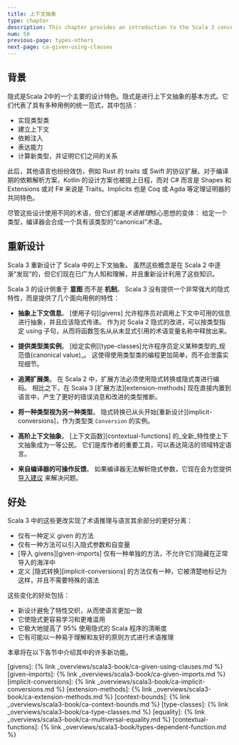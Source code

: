 ```yaml
---
title: 上下文抽象
type: chapter
description: This chapter provides an introduction to the Scala 3 concept of Contextual Abstractions.
num: 58
previous-page: types-others
next-page: ca-given-using-clauses
---
```



## 背景

隐式是Scala 2中的一个主要的设计特色。隐式是进行上下文抽象的基本方式。它们代表了具有多种用例的统一范式，其中包括：

- 实现类型类
- 建立上下文
- 依赖注入
- 表达能力
- 计算新类型，并证明它们之间的关系

此后，其他语言也纷纷效仿，例如 Rust 的 traits 或 Swift 的协议扩展。对于编译期的依赖解析方案，Kotlin 的设计方案也被提上日程，而对 C# 而言是 Shapes 和 Extensions 或对 F# 来说是 Traits。Implicits 也是 Coq 或 Agda 等定理证明器的共同特色。

尽管这些设计使用不同的术语，但它们都是*术语推理*核心思想的变体：
给定一个类型，编译器会合成一个具有该类型的“canonical”术语。

## 重新设计

Scala 3 重新设计了 Scala 中的上下文抽象。
虽然这些概念是在 Scala 2 中逐渐“发现”的，但它们现在已广为人知和理解，并且重新设计利用了这些知识。

Scala 3 的设计侧重于 **意图** 而不是 **机制**。
Scala 3 没有提供一个非常强大的隐式特性，而是提供了几个面向用例的特性：

- **抽象上下文信息**。
  [使用子句][givens] 允许程序员对调用上下文中可用的信息进行抽象，并且应该隐式传递。
  作为对 Scala 2 隐式的改进，可以按类型指定 using 子句，从而将函数签名从从未显式引用的术语变量名称中释放出来。

- **提供类型类实例**。
  [给定实例][type-classes]允许程序员定义某种类型的_规范值(canonical value)_。
  这使得使用类型类的编程更加简单，而不会泄露实现细节。

- **追溯扩展类**。
  在 Scala 2 中，扩展方法必须使用隐式转换或隐式类进行编码。
  相比之下，在 Scala 3 [扩展方法][extension-methods] 现在直接内置到语言中，产生了更好的错误消息和改进的类型推断。

- **将一种类型视为另一种类型**。
  隐式转换已从头开始[重新设计][implicit-conversions]，作为类型类 `Conversion` 的实例。

- **高阶上下文抽象**。
  [上下文函数][contextual-functions] 的_全新_特性使上下文抽象成为一等公民。
  它们是库作者的重要工具，可以表达简洁的领域特定语言。

- **来自编译器的可操作反馈**。
  如果编译器无法解析隐式参数，它现在会为您提供 [导入建议](https://www.scala-lang.org/blog/2020/05/05/scala-3-import-suggestions.html) 来解决问题。

## 好处

Scala 3 中的这些更改实现了术语推理与语言其余部分的更好分离：

- 仅有一种定义 given 的方法
- 仅有一种方法可以引入隐式参数和自变量
- [导入 givens][given-imports] 仅有一种单独的方法，不允许它们隐藏在正常导入的海洋中
- 定义 [隐式转换][implicit-conversions] 的方法仅有一种，它被清楚地标记为这样，并且不需要特殊的语法

这些变化的好处包括：

- 新设计避免了特性交织，从而使语言更加一致
- 它使隐式更容易学习和更难滥用
- 它极大地提高了 95% 使用隐式的 Scala 程序的清晰度
- 它有可能以一种易于理解和友好的原则方式进行术语推理

本章将在以下各节中介绍其中的许多新功能。


[givens]: {% link _overviews/scala3-book/ca-given-using-clauses.md %}
[given-imports]: {% link _overviews/scala3-book/ca-given-imports.md %}
[implicit-conversions]: {% link _overviews/scala3-book/ca-implicit-conversions.md %}
[extension-methods]: {% link _overviews/scala3-book/ca-extension-methods.md %}
[context-bounds]: {% link _overviews/scala3-book/ca-context-bounds.md %}
[type-classes]: {% link _overviews/scala3-book/ca-type-classes.md %}
[equality]: {% link _overviews/scala3-book/ca-multiversal-equality.md %}
[contextual-functions]: {% link _overviews/scala3-book/types-dependent-function.md %}
